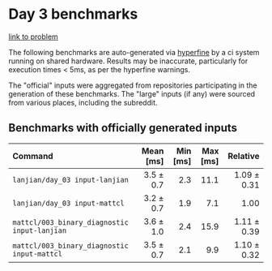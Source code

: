 # Day 3 benchmarks

[link to problem](http://adventofcode.com/2021/day/3)

The following benchmarks are auto-generated via [hyperfine](https://github.com/sharkdp/hyperfine) by a ci system running on shared hardware. Results may be inaccurate, particularly for execution times < 5ms, as per the hyperfine warnings.

The "official" inputs were aggregated from repositories participating in the generation of these benchmarks. The "large" inputs (if any) were sourced from various places, including the subreddit.

## Benchmarks with officially generated inputs
| Command | Mean [ms] | Min [ms] | Max [ms] | Relative |
|:---|---:|---:|---:|---:|
| `lanjian/day_03 input-lanjian` | 3.5 ± 0.7 | 2.3 | 11.1 | 1.09 ± 0.31 |
| `lanjian/day_03 input-mattcl` | 3.2 ± 0.7 | 1.9 | 7.1 | 1.00 |
| `mattcl/003_binary_diagnostic input-lanjian` | 3.6 ± 1.0 | 2.4 | 15.9 | 1.11 ± 0.39 |
| `mattcl/003_binary_diagnostic input-mattcl` | 3.5 ± 0.7 | 2.1 | 9.9 | 1.10 ± 0.32 |
